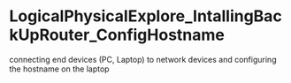 # LogicalPhysicalExplore_IntallingBackUpRouter_ConfigHostname
connecting end devices (PC, Laptop) to network devices and configuring the hostname on the laptop
